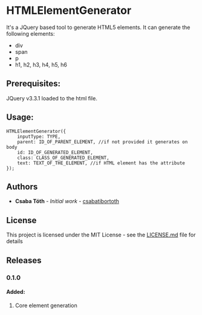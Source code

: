 # HTMLElementGenerator

It's a JQuery based tool to generate HTML5 elements. It can generate the following elements:

* div
* span
* p
* h1, h2, h3, h4, h5, h6

## Prerequisites:
JQuery v3.3.1 loaded to the html file.

## Usage: 

```
HTMLElementGenerator({
    inputType: TYPE,
    parent: ID_OF_PARENT_ELEMENT, //if not provided it generates on body
    id: ID_OF_GENERATED_ELEMENT,
    class: CLASS_OF_GENERATED_ELEMENT,
    text: TEXT_OF_THE_ELEMENT, //if HTML element has the attribute
});
```
## Authors

* **Csaba Tóth** - *Initial work* - [csabatibortoth](https://github.com/csabatibortoth)

## License

This project is licensed under the MIT License - see the [LICENSE.md](LICENSE.md) file for details

## Releases

### 0.1.0
 #### Added:
  1. Core element generation